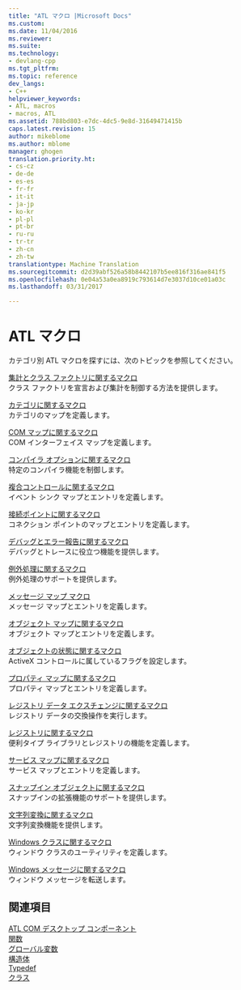 ```yaml
---
title: "ATL マクロ |Microsoft Docs"
ms.custom: 
ms.date: 11/04/2016
ms.reviewer: 
ms.suite: 
ms.technology:
- devlang-cpp
ms.tgt_pltfrm: 
ms.topic: reference
dev_langs:
- C++
helpviewer_keywords:
- ATL, macros
- macros, ATL
ms.assetid: 788bd803-e7dc-4dc5-9e8d-31649471415b
caps.latest.revision: 15
author: mikeblome
ms.author: mblome
manager: ghogen
translation.priority.ht:
- cs-cz
- de-de
- es-es
- fr-fr
- it-it
- ja-jp
- ko-kr
- pl-pl
- pt-br
- ru-ru
- tr-tr
- zh-cn
- zh-tw
translationtype: Machine Translation
ms.sourcegitcommit: d2d39abf526a58b8442107b5ee816f316ae841f5
ms.openlocfilehash: 0e04a53a0ea8919c793614d7e3037d10ce01a03c
ms.lasthandoff: 03/31/2017

---
```

# <a name="atl-macros"></a>ATL マクロ
カテゴリ別 ATL マクロを探すには、次のトピックを参照してください。  
  
 [集計とクラス ファクトリに関するマクロ](../../atl/reference/aggregation-and-class-factory-macros.md)  
 クラス ファクトリを宣言および集計を制御する方法を提供します。  
  
 [カテゴリに関するマクロ](../../atl/reference/category-macros.md)  
 カテゴリのマップを定義します。  
  
 [COM マップに関するマクロ](../../atl/reference/com-map-macros.md)  
 COM インターフェイス マップを定義します。  
  
 [コンパイラ オプションに関するマクロ](../../atl/reference/compiler-options-macros.md)  
 特定のコンパイラ機能を制御します。  
  
 [複合コントロールに関するマクロ](../../atl/reference/composite-control-macros.md)  
 イベント シンク マップとエントリを定義します。  
  
 [接続ポイントに関するマクロ](../../atl/reference/connection-point-macros.md)  
 コネクション ポイントのマップとエントリを定義します。  
  
 [デバッグとエラー報告に関するマクロ](../../atl/reference/debugging-and-error-reporting-macros.md)  
 デバッグとトレースに役立つ機能を提供します。  
  
 [例外処理に関するマクロ](../../atl/reference/exception-handling-macros.md)  
 例外処理のサポートを提供します。  
  
 [メッセージ マップ マクロ](../../atl/reference/message-map-macros-atl.md)  
 メッセージ マップとエントリを定義します。  
  
 [オブジェクト マップに関するマクロ](../../atl/reference/object-map-macros.md)  
 オブジェクト マップとエントリを定義します。  
  
 [オブジェクトの状態に関するマクロ](../../atl/reference/object-status-macros.md)  
 ActiveX コントロールに属しているフラグを設定します。  
  
 [プロパティ マップに関するマクロ](../../atl/reference/property-map-macros.md)  
 プロパティ マップとエントリを定義します。  
  
 [レジストリ データ エクスチェンジに関するマクロ](../../atl/reference/registry-data-exchange-macros.md)  
 レジストリ データの交換操作を実行します。  
  
 [レジストリに関するマクロ](../../atl/reference/registry-macros.md)  
 便利タイプ ライブラリとレジストリの機能を定義します。  
  
 [サービス マップに関するマクロ](../../atl/reference/service-map-macros.md)  
 サービス マップとエントリを定義します。  
  
 [スナップイン オブジェクトに関するマクロ](../../atl/reference/snap-in-object-macros.md)  
 スナップインの拡張機能のサポートを提供します。  
  
 [文字列変換に関するマクロ](string-conversion-macros.md)  
 文字列変換機能を提供します。  
  
 [Windows クラスに関するマクロ](../../atl/reference/window-class-macros.md)  
 ウィンドウ クラスのユーティリティを定義します。  
  
 [Windows メッセージに関するマクロ](../../atl/reference/windows-messages-macros.md)  
 ウィンドウ メッセージを転送します。  
  
## <a name="see-also"></a>関連項目  

 [ATL COM デスクトップ コンポーネント](../../atl/atl-com-desktop-components.md)   
 [関数](../../atl/reference/atl-functions.md)   
 [グローバル変数](../../atl/reference/atl-global-variables.md)   
 [構造体](../../atl/reference/atl-structures.md)   
 [Typedef](../../atl/reference/atl-typedefs.md)   
 [クラス](../../atl/reference/atl-classes.md)

